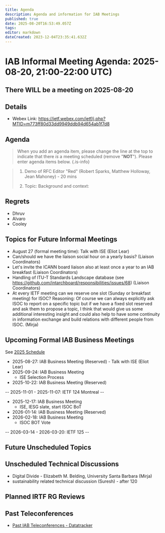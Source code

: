 ```yaml
---
title: Agenda
description: Agenda and information for IAB Meetings
published: true
date: 2025-08-20T16:53:49.057Z
tags: 
editor: markdown
dateCreated: 2023-12-04T23:35:41.632Z
---
```


# IAB Informal Meeting Agenda: 2025-08-20, 21:00-22:00 UTC)

## There WILL be a meeting on 2025-08-20

## Details

* Webex Link: https://ietf.webex.com/ietf/j.php?MTID=m773ff80d33dd9949ddb94d654ab1f7d8



## Agenda

> When you add an agenda item, please change the line at the top to indicate that there *is* a meeting scheduled (remove "**NOT**"). Please enter agenda items below.
{.is-info}

> 1. Demo of RFC Editor "Red" (Robert Sparks, Matthew Holloway, Jean Mahoney) - 20 mins
>     
> 2. Topic:
>     Background and context:


## Regrets
- Dhruv
- Alvaro
- Cooley



## Topics for Future Informal Meetings

- August 27 (formal meeting time): Talk with ISE (Eliot Lear)
- Can/should we have the liaison social hour on a yearly basis? (Liaison Coordinators)
- Let's invite the ICANN board liaison also at least once a year to an IAB breakfast (Liaison Coordinators)
- Handling of ITU-T Standards Landscape database (see https://github.com/intarchboard/responsibilities/issues/68) (Liaison Coordinators)
- At every IETF meeting can we reserve one slot (Sunday or breakfast meeting) for ISOC? Reasoning: Of course we can always explicitly ask ISOC to report on a specific topic but if we have a fixed slot reserved and ask them to propose a topic, I think that would give us some additional interesting insight and could also help to have some continuity in information exchange and build relations with different people from ISOC. (Mirja)

## Upcoming Formal IAB Business Meetings

See [2025 Schedule](https://wiki.ietf.org/group/iab/2025_Schedule)

- 2025-08-27: IAB Business Meeting (Reserved)
		- Talk with ISE (Eliot Lear)
- 2025-09-24: IAB Business Meeting
    - ISE Selection Process
- 2025-10-22: IAB Business Meeting (Reserved)

-- 2025-11-01 - 2025-11-07: IETF 124 Montreal --

- 2025-12-17: IAB Business Meeting
    - ISE, IESG slate, start ISOC BoT
- 2026-01-14: IAB Business Meeting (Reserved)
- 2026-02-18: IAB Business Meeting 
    - ISOC BOT Vote
    
-- 2026-03-14 - 2026-03-20: IETF 125 --

## Future Unscheduled Topics 


## Unscheduled Technical Discussions

* Digital Divide - Elizabeth M. Belding, University Santa Barbara (Mirja)
* sustainability related technical discussion (Suresh) - after 120


## Planned IRTF RG Reviews 

## Past Teleconferences 

* [Past IAB Teleconferences - Datatracker](https://datatracker.ietf.org/group/iab/meetings/)


<!--
### Alternate Zoom info:

* [Zoom link](https://ietf.zoom.us/j/2649121587?pwd=dVJXTHRoQ2RqeE5tY2huWFFDdTFpdz09)
* Passcode: 1234
-->
